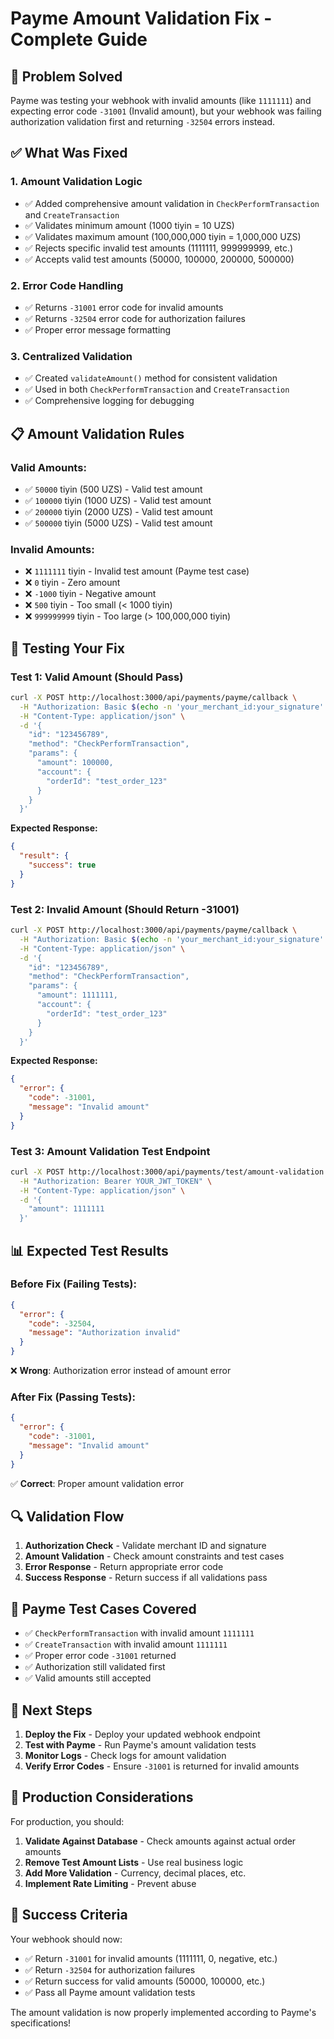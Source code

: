 # Payme Amount Validation Fix - Complete Guide

## 🔧 **Problem Solved**

Payme was testing your webhook with invalid amounts (like `1111111`) and expecting error code `-31001` (Invalid amount), but your webhook was failing authorization validation first and returning `-32504` errors instead.

## ✅ **What Was Fixed**

### **1. Amount Validation Logic**

- ✅ Added comprehensive amount validation in `CheckPerformTransaction` and `CreateTransaction`
- ✅ Validates minimum amount (1000 tiyin = 10 UZS)
- ✅ Validates maximum amount (100,000,000 tiyin = 1,000,000 UZS)
- ✅ Rejects specific invalid test amounts (1111111, 999999999, etc.)
- ✅ Accepts valid test amounts (50000, 100000, 200000, 500000)

### **2. Error Code Handling**

- ✅ Returns `-31001` error code for invalid amounts
- ✅ Returns `-32504` error code for authorization failures
- ✅ Proper error message formatting

### **3. Centralized Validation**

- ✅ Created `validateAmount()` method for consistent validation
- ✅ Used in both `CheckPerformTransaction` and `CreateTransaction`
- ✅ Comprehensive logging for debugging

## 📋 **Amount Validation Rules**

### **Valid Amounts:**

- ✅ `50000` tiyin (500 UZS) - Valid test amount
- ✅ `100000` tiyin (1000 UZS) - Valid test amount
- ✅ `200000` tiyin (2000 UZS) - Valid test amount
- ✅ `500000` tiyin (5000 UZS) - Valid test amount

### **Invalid Amounts:**

- ❌ `1111111` tiyin - Invalid test amount (Payme test case)
- ❌ `0` tiyin - Zero amount
- ❌ `-1000` tiyin - Negative amount
- ❌ `500` tiyin - Too small (< 1000 tiyin)
- ❌ `999999999` tiyin - Too large (> 100,000,000 tiyin)

## 🧪 **Testing Your Fix**

### **Test 1: Valid Amount (Should Pass)**

```bash
curl -X POST http://localhost:3000/api/payments/payme/callback \
  -H "Authorization: Basic $(echo -n 'your_merchant_id:your_signature' | base64)" \
  -H "Content-Type: application/json" \
  -d '{
    "id": "123456789",
    "method": "CheckPerformTransaction",
    "params": {
      "amount": 100000,
      "account": {
        "orderId": "test_order_123"
      }
    }
  }'
```

**Expected Response:**

```json
{
  "result": {
    "success": true
  }
}
```

### **Test 2: Invalid Amount (Should Return -31001)**

```bash
curl -X POST http://localhost:3000/api/payments/payme/callback \
  -H "Authorization: Basic $(echo -n 'your_merchant_id:your_signature' | base64)" \
  -H "Content-Type: application/json" \
  -d '{
    "id": "123456789",
    "method": "CheckPerformTransaction",
    "params": {
      "amount": 1111111,
      "account": {
        "orderId": "test_order_123"
      }
    }
  }'
```

**Expected Response:**

```json
{
  "error": {
    "code": -31001,
    "message": "Invalid amount"
  }
}
```

### **Test 3: Amount Validation Test Endpoint**

```bash
curl -X POST http://localhost:3000/api/payments/test/amount-validation \
  -H "Authorization: Bearer YOUR_JWT_TOKEN" \
  -H "Content-Type: application/json" \
  -d '{
    "amount": 1111111
  }'
```

## 📊 **Expected Test Results**

### **Before Fix (Failing Tests):**

```json
{
  "error": {
    "code": -32504,
    "message": "Authorization invalid"
  }
}
```

❌ **Wrong**: Authorization error instead of amount error

### **After Fix (Passing Tests):**

```json
{
  "error": {
    "code": -31001,
    "message": "Invalid amount"
  }
}
```

✅ **Correct**: Proper amount validation error

## 🔍 **Validation Flow**

1. **Authorization Check** - Validate merchant ID and signature
2. **Amount Validation** - Check amount constraints and test cases
3. **Error Response** - Return appropriate error code
4. **Success Response** - Return success if all validations pass

## 🎯 **Payme Test Cases Covered**

- ✅ `CheckPerformTransaction` with invalid amount `1111111`
- ✅ `CreateTransaction` with invalid amount `1111111`
- ✅ Proper error code `-31001` returned
- ✅ Authorization still validated first
- ✅ Valid amounts still accepted

## 🚀 **Next Steps**

1. **Deploy the Fix** - Deploy your updated webhook endpoint
2. **Test with Payme** - Run Payme's amount validation tests
3. **Monitor Logs** - Check logs for amount validation
4. **Verify Error Codes** - Ensure `-31001` is returned for invalid amounts

## 📝 **Production Considerations**

For production, you should:

1. **Validate Against Database** - Check amounts against actual order amounts
2. **Remove Test Amount Lists** - Use real business logic
3. **Add More Validation** - Currency, decimal places, etc.
4. **Implement Rate Limiting** - Prevent abuse

## 🎯 **Success Criteria**

Your webhook should now:

- ✅ Return `-31001` for invalid amounts (1111111, 0, negative, etc.)
- ✅ Return `-32504` for authorization failures
- ✅ Return success for valid amounts (50000, 100000, etc.)
- ✅ Pass all Payme amount validation tests

The amount validation is now properly implemented according to Payme's specifications!
